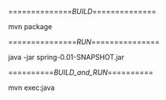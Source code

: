 ==============_BUILD_==============

mvn package



===============_RUN_===============

java -jar spring-0.01-SNAPSHOT.jar



==========_BUILD_and_RUN_==========

mvn exec:java

